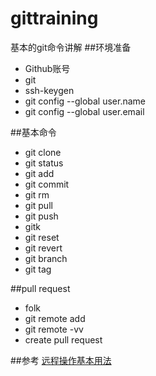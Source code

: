 # gittraining基本的git命令讲解##环境准备* Github账号* git* ssh-keygen* git config --global user.name* git config --global user.email##基本命令* git clone * git status* git add* git commit* git rm* git pull * git push* gitk* git reset* git revert* git branch* git tag##pull request* folk* git remote add* git remote -vv* create pull request##参考[远程操作基本用法](http://www.ruanyifeng.com/blog/2014/06/git_remote.html)